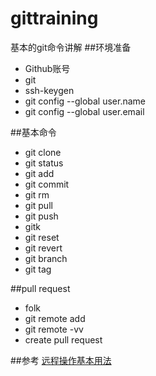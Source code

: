 # gittraining基本的git命令讲解##环境准备* Github账号* git* ssh-keygen* git config --global user.name* git config --global user.email##基本命令* git clone * git status* git add* git commit* git rm* git pull * git push* gitk* git reset* git revert* git branch* git tag##pull request* folk* git remote add* git remote -vv* create pull request##参考[远程操作基本用法](http://www.ruanyifeng.com/blog/2014/06/git_remote.html)